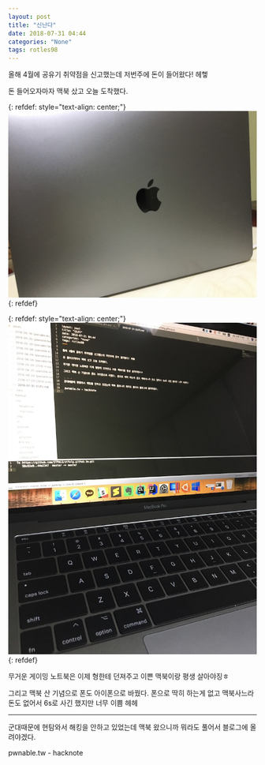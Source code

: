 ```yaml
---
layout: post
title: "신난다"
date: 2018-07-31 04:44
categories: "None"
tags: rotles98
---
```


올해 4월에 공유기 취약점을 신고했는데 저번주에 돈이 들어왔다! 헤헿

돈 들어오자마자 맥북 샀고 오늘 도착했다.

{: refdef: style="text-align: center;"}
![mac_01](/img/None/신난다/01.jpg)
{: refdef}

{: refdef: style="text-align: center;"}
![mac_o2](/img/None/신난다/02.jpg)
{: refdef}

무거운 게이밍 노트북은 이제 형한테 던져주고 이쁜 맥북이랑 평생 살아야징ㅎ

그리고 맥북 산 기념으로 폰도 아이폰으로 바꿨다. 폰으로 딱히 하는게 없고 맥북사느라 돈도 없어서 6s로 사긴 했지만 너무 이쁨 헤헤

- - -
군대때문에 현탐와서 해킹을 안하고 있었는데 맥북 왔으니까 뭐라도 풀어서 블로그에 올려야겠다.

pwnable.tw - hacknote
